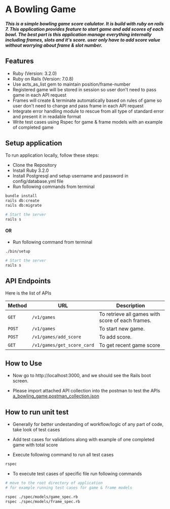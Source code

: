 # A Bowling Game
##### This is a simple bowling game score calulator. It is build with ruby on rails 7. This application provides feature to start game and add scores of each bowl. The best part is this application manage everything internally including frames, slots and it's score. user only have to add score value without worrying about frame & slot number.


## Features
- Ruby (Version: 3.2.0)
- Ruby on Rails (Version: 7.0.8)
- Use acts_as_list gem to maintain position/frame-number 
- Registered game will be stored in session so user don't need to pass game in each API request
- Frames will create & terminate automatically based on rules of game so user don't need to change and pass frame in each API request
- Integrate error handling module to rescue from all type of standard error and present it in readable format
- Write test cases using Rspec for game & frame models with an example of completed game

## Setup application
To run application locally, follow these steps:

- Clone the Repository
- Install Ruby 3.2.0
- Install Postgresql and setup username and password in config/database.yml file
- Run following commands from terminal
```sh
bundle install
rails db:create
rails db:migrate

# Start the server
rails s
```

#### OR
- Run following command from terminal
```sh
./bin/setup

# Start the server
rails s
```


## API Endpoints
Here is the list of APIs

| Method   | URL                                      | Description                              |
| -------- | ---------------------------------------- | ---------------------------------------- |
| `GET`    | `/v1/games`                             | To retrieve all games with score of each frames.                     |
| `POST`   | `/v1/games`                             | To start new game.                       |
| `POST`    | `/v1/games/add_score`                          | To add score.                       |
| `GET`  | `/v1/games/get_score_card`                          | To get recent game score 

## How to Use

- Now go to http://localhost:3000, and we should see the Rails boot screen.

- Please import attached API collection into the postman to test the APIs [a_bowling_game.postman_collection.json](a_bowling_game.postman_collection.json)

## How to run unit test

- Generally for better undestanding of workflow/logic of any part of code, take look of test cases
- Add test cases for validations along with example of one completed game with total score

- Execute following command to run all test cases

```sh
rspec
```
- To execute test cases of specific file run following commands
```sh
# move to the root directory of application 
# for example running test cases for game & frame models

rspec ./spec/models/game_spec.rb
rspec ./spec/models/frame_spec.rb
```